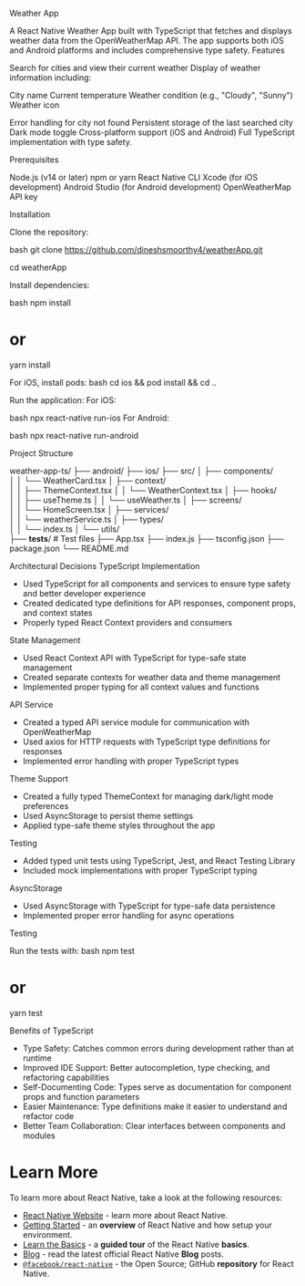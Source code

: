 Weather App

A React Native Weather App built with TypeScript that fetches and displays weather data from the OpenWeatherMap API. The app supports both iOS and Android platforms and includes comprehensive type safety.
Features

Search for cities and view their current weather
Display of weather information including:

City name
Current temperature
Weather condition (e.g., "Cloudy", "Sunny")
Weather icon


Error handling for city not found
Persistent storage of the last searched city
Dark mode toggle
Cross-platform support (iOS and Android)
Full TypeScript implementation with type safety.

Prerequisites

Node.js (v14 or later)
npm or yarn
React Native CLI
Xcode (for iOS development)
Android Studio (for Android development)
OpenWeatherMap API key

Installation

Clone the repository:

bash git clone https://github.com/dineshsmoorthy4/weatherApp.git

cd weatherApp

Install dependencies:

bash npm install
# or

yarn install

For iOS, install pods:
bash cd ios && pod install && cd ..

Run the application:
For iOS:

bash npx react-native run-ios
For Android:

bash npx react-native run-android


Project Structure

weather-app-ts/
├── android/
├── ios/
├── src/
│   ├── components/   
│   │   └── WeatherCard.tsx
│   ├── context/      
│   │   ├── ThemeContext.tsx
│   │   └── WeatherContext.tsx
│   ├── hooks/        
│   │   ├── useTheme.ts
│   │   └── useWeather.ts
│   ├── screens/      
│   │   └── HomeScreen.tsx
│   ├── services/     
│   │   └── weatherService.ts
│   ├── types/       
│   │   └── index.ts
│   └── utils/        
├── __tests__/        # Test files
├── App.tsx
├── index.js
├── tsconfig.json
├── package.json
└── README.md

Architectural Decisions
TypeScript Implementation

- Used TypeScript for all components and services to ensure type safety and better developer experience
- Created dedicated type definitions for API responses, component props, and context states
- Properly typed React Context providers and consumers

State Management

- Used React Context API with TypeScript for type-safe state management
- Created separate contexts for weather data and theme management
- Implemented proper typing for all context values and functions

API Service

- Created a typed API service module for communication with OpenWeatherMap
- Used axios for HTTP requests with TypeScript type definitions for responses
- Implemented error handling with proper TypeScript types

Theme Support

- Created a fully typed ThemeContext for managing dark/light mode preferences
- Used AsyncStorage to persist theme settings
- Applied type-safe theme styles throughout the app

Testing

- Added typed unit tests using TypeScript, Jest, and React Testing Library
- Included mock implementations with proper TypeScript typing

AsyncStorage

- Used AsyncStorage with TypeScript for type-safe data persistence
- Implemented proper error handling for async operations

Testing

Run the tests with:
bash npm test
# or
yarn test

Benefits of TypeScript

- Type Safety: Catches common errors during development rather than at runtime
- Improved IDE Support: Better autocompletion, type checking, and refactoring capabilities
- Self-Documenting Code: Types serve as documentation for component props and function parameters
- Easier Maintenance: Type definitions make it easier to understand and refactor code
- Better Team Collaboration: Clear interfaces between components and modules


# Learn More
To learn more about React Native, take a look at the following resources:

- [React Native Website](https://reactnative.dev) - learn more about React Native.
- [Getting Started](https://reactnative.dev/docs/environment-setup) - an **overview** of React Native and how setup your environment.
- [Learn the Basics](https://reactnative.dev/docs/getting-started) - a **guided tour** of the React Native **basics**.
- [Blog](https://reactnative.dev/blog) - read the latest official React Native **Blog** posts.
- [`@facebook/react-native`](https://github.com/facebook/react-native) - the Open Source; GitHub **repository** for React Native.
